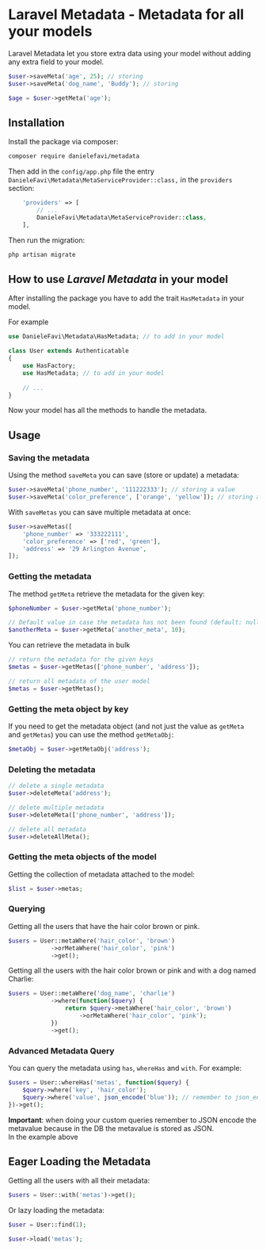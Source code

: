 # Laravel Metadata - Metadata for all your models

Laravel Metadata let you store extra data using your model without adding any extra field to your model.

```php
$user->saveMeta('age', 25); // storing
$user->saveMeta('dog_name', 'Buddy'); // storing

$age = $user->getMeta('age');
```

## Installation

Install the package via composer:

```sh
composer require danielefavi/metadata
```

Then add in the `config/app.php` file the entry `DanieleFavi\Metadata\MetaServiceProvider::class,` in the `providers` section:

```php
    'providers' => [
        // ...
        DanieleFavi\Metadata\MetaServiceProvider::class,
    ],
```

Then run the migration:

```sh
php artisan migrate
```

## How to use *Laravel Metadata* in your model

After installing the package you have to add the trait `HasMetadata` in your model.

For example 

```php
use DanieleFavi\Metadata\HasMetadata; // to add in your model

class User extends Authenticatable
{
    use HasFactory;
    use HasMetadata; // to add in your model
    
    // ...
}
```

Now your model has all the methods to handle the metadata.

## Usage

### Saving the metadata

Using the method `saveMeta` you can save (store or update) a metadata:

```php
$user->saveMeta('phone_number', '111222333'); // storing a value
$user->saveMeta('color_preference', ['orange', 'yellow']); // storing an array
```

With `saveMetas` you can save multiple metadata at once:

```php
$user->saveMetas([
    'phone_number' => '333222111',
    'color_preference' => ['red', 'green'],
    'address' => '29 Arlington Avenue',
]);
```

### Getting the metadata

The method `getMeta` retrieve the metadata for the given key:

```php
$phoneNumber = $user->getMeta('phone_number');

// Default value in case the metadata has not been found (default: null)
$anotherMeta = $user->getMeta('another_meta', 10);
```

You can retrieve the metadata in bulk 

```php
// return the metadata for the given keys
$metas = $user->getMetas(['phone_number', 'address']);

// return all metadata of the user model
$metas = $user->getMetas();
```

### Getting the meta object by key

If you need to get the metadata object (and not just the value as `getMeta` and `getMetas`) you can use the method `getMetaObj`:

```php
$metaObj = $user->getMetaObj('address');
```

### Deleting the metadata

```php
// delete a single metadata
$user->deleteMeta('address');

// delete multiple metadata
$user->deleteMeta(['phone_number', 'address']);

// delete all metadata
$user->deleteAllMeta();
```

### Getting the meta objects of the model

Getting the collection of metadata attached to the model:

```php
$list = $user->metas;
```

### Querying

Getting all the users that have the hair color brown or pink.

```php
$users = User::metaWhere('hair_color', 'brown')
            ->orMetaWhere('hair_color', 'pink')
            ->get();
```
Getting all the users with the hair color brown or pink and with a dog named Charlie:

```php
$users = User::metaWhere('dog_name', 'charlie')
            ->where(function($query) {
                return $query->metaWhere('hair_color', 'brown')
                    ->orMetaWhere('hair_color', 'pink');
            })
            ->get();
```

### Advanced Metadata Query

You can query the metadata using `has`, `whereHas` and `with`. For example:

```php
$users = User::whereHas('metas', function($query) {
    $query->where('key', 'hair_color');
    $query->where('value', json_encode('blue')); // remember to json_encode the value!!!
})->get();

```

**Important**: when doing your custom queries remember to JSON encode the metavalue because in the DB the metavalue is stored as JSON.  
In the example above

## Eager Loading the Metadata

Getting all the users with all their metadata:

```php
$users = User::with('metas')->get();
```

Or lazy loading the metadata:

```php
$user = User::find(1);

$user->load('metas');
```
